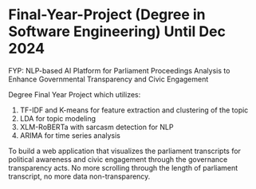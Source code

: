 # Final-Year-Project (Degree in Software Engineering) Until Dec 2024
FYP: NLP-based AI Platform for Parliament Proceedings Analysis to Enhance Governmental Transparency and Civic Engagement

Degree Final Year Project which utilizes: 
1. TF-IDF and K-means for feature extraction and clustering of the topic
2. LDA for topic modeling
3. XLM-RoBERTa with sarcasm detection for NLP
4. ARIMA for time series analysis
  
To build a web application that visualizes the parliament transcripts for political awareness and civic engagement through the governance transparency acts.
No more scrolling through the length of parliament transcript, no more data non-transparency. 
